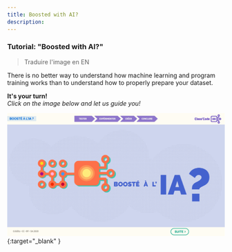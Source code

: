 ```yaml
---
title: Boosted with AI?
description:
---
```


### Tutorial: "Boosted with AI?"
> Traduire l'image en EN

There is no better way to understand how machine learning and program training works than to understand how to properly prepare your dataset.

**It's your turn!**  
_Click on the image below and let us guide you!_

[![Tutorial2: Boosted with AI](../Images/IA-M.2.1.2.png)](https://pixees.fr/classcodeiai/app/tuto2?lang=en){:target="_blank" }
